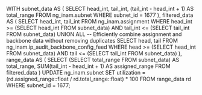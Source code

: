 WITH subnet_data AS (
    SELECT head_int, tail_int, (tail_int - head_int + 1) AS total_range
    FROM ng_inam.subnet
    WHERE subnet_id = 1677
),
filtered_data AS (
    SELECT head_int, tail_int
    FROM ng_inam.assignment
    WHERE head_int >= (SELECT head_int FROM subnet_data)
      AND tail_int <= (SELECT tail_int FROM subnet_data)
    UNION ALL  -- Efficiently combine assignment and backbone data without removing duplicates
    SELECT head, tail
    FROM ng_inam.ip_audit_backbone_config_feed
    WHERE head >= (SELECT head_int FROM subnet_data)
      AND tail <= (SELECT tail_int FROM subnet_data)
),
range_data AS (
    SELECT 
        (SELECT total_range FROM subnet_data) AS total_range,
        SUM(tail_int - head_int + 1) AS assigned_range
    FROM filtered_data
)
UPDATE ng_inam.subnet
SET utilization = (rd.assigned_range::float / rd.total_range::float) * 100
FROM range_data rd
WHERE subnet_id = 1677;
